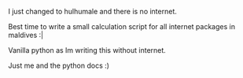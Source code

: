 I just changed to hulhumale and there is no internet.

Best time to write a small calculation script for all internet
packages in maldives :|

Vanilla python as Im writing this without internet.

Just me and the python docs :)